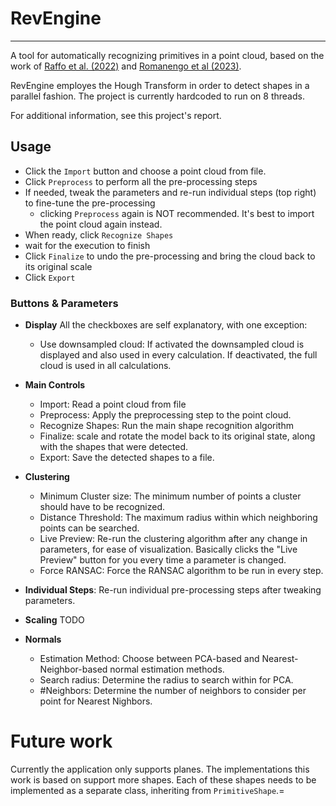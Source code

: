 # RevEngine
---

A tool for automatically recognizing primitives in a point cloud, based on the work of [Raffo et al. (2022)](https://doi.org/10.1016/j.cagd.2022.102123) and [Romanengo et al (2023)](https://doi.org/10.1016/j.cad.2023.103479).


RevEngine employes the Hough Transform in order to detect shapes in a parallel fashion. The project is currently hardcoded to run on 8 threads.

For additional information, see this project's report.

## Usage
 

- Click the `Import` button and choose a point cloud from file.
- Click `Preprocess` to perform all the pre-processing steps
- If needed, tweak the parameters and re-run individual steps (top right) to fine-tune the pre-processing
    - clicking `Preprocess` again is NOT recommended. It's best to import the point cloud again instead.
- When ready, click `Recognize Shapes`
- wait for the execution to finish
- Click `Finalize` to undo the pre-processing and bring the cloud back to its original scale
- Click `Export`

### Buttons & Parameters

- **Display**
All the checkboxes are self explanatory, with one exception:
    - Use downsampled cloud: If activated the downsampled cloud is displayed and also used in every calculation. If deactivated, the full cloud is used in all calculations.

- **Main Controls**
    - Import: Read a point cloud from file
    - Preprocess: Apply the preprocessing step to the point cloud.
    - Recognize Shapes: Run the main shape recognition algorithm
    - Finalize: scale and rotate the model back to its original state, along with the shapes that were detected.
    - Export: Save the detected shapes to a file.

- **Clustering**
    - Minimum Cluster size: The minimum number of points a cluster should have to be recognized.
    - Distance Threshold: The maximum radius within which neighboring points can be searched.
    - Live Preview: Re-run the clustering algorithm after any change in parameters, for ease of visualization. Basically clicks the "Live Preview" button for you every time a parameter is changed.
    - Force RANSAC: Force the RANSAC algorithm to be run in every step.

- **Individual Steps**: Re-run individual pre-processing steps after tweaking parameters.
- **Scaling**
TODO
- **Normals**
    - Estimation Method: Choose between PCA-based and Nearest-Neighbor-based normal estimation methods.
    - Search radius: Determine the radius to search within for PCA.
    - \#Neighbors: Determine the number of neighbors to consider per point for Nearest Nighbors.
    
    
# Future work

Currently the application only supports planes. The implementations this work is based on support more shapes. Each of these shapes needs to be implemented as a separate class, inheriting from `PrimitiveShape`.=


